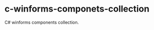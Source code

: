 c-winforms-componets-collection
===============================

C# winforms components collection. 
